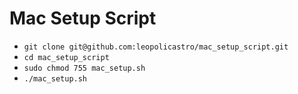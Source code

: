 # Mac Setup Script

- `git clone git@github.com:leopolicastro/mac_setup_script.git`
- `cd mac_setup_script`
- `sudo chmod 755 mac_setup.sh`
- `./mac_setup.sh`